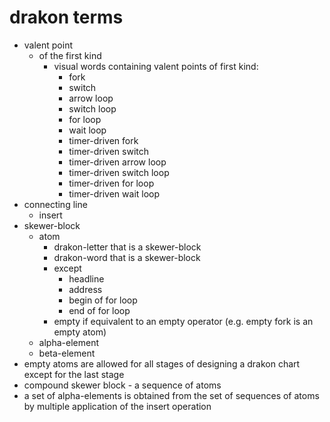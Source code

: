 # drakon terms

* valent point
  * of the first kind
    * visual words containing valent points of first kind:
      * fork
      * switch
      * arrow loop
      * switch loop
      * for loop
      * wait loop
      * timer-driven fork
      * timer-driven switch
      * timer-driven arrow loop
      * timer-driven switch loop
      * timer-driven for loop
      * timer-driven wait loop
* connecting line
  * insert
* skewer-block
  * atom
    * drakon-letter that is a skewer-block
    * drakon-word that is a skewer-block
    * except
      * headline
      * address
      * begin of for loop
      * end of for loop
    * empty if equivalent to an empty operator (e.g. empty fork is an empty atom)
  * alpha-element
  * beta-element
* empty atoms are allowed for all stages of designing a drakon chart except for the last stage
* compound skewer block - a sequence of atoms
* a set of alpha-elements is obtained from the set of sequences of atoms by multiple application of the insert operation

